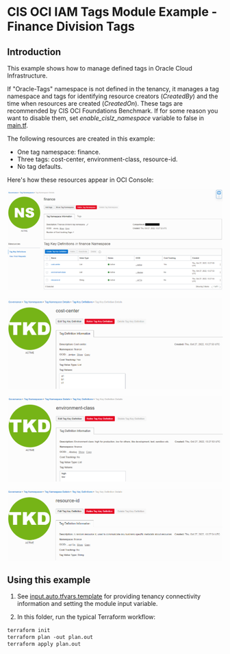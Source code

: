# CIS OCI IAM Tags Module Example - Finance Division Tags

## Introduction

This example shows how to manage defined tags in Oracle Cloud Infrastructure. 

If "Oracle-Tags" namespace is not defined in the tenancy, it manages a tag namespace and tags for identifying resource creators (*CreatedBy*) and the time when resources are created (*CreatedOn*). These tags are recommended by CIS OCI Foundations Benchmark. If for some reason you want to disable them, set *enable_cislz_namespace* variable to false in [main.tf](./main.tf).

The following resources are created in this example:

- One tag namespace: finance.
- Three tags: cost-center, environment-class, resource-id.
- No tag defaults.

Here's how these resources appear in OCI Console:

![Finance namespace](images/finance-tag-namespace.PNG)

![Cost center tag](images/cost-center-tag.PNG)

![Environment class tag](images/environment-class-tag.PNG)

![Resource id tag](images/resource-id-tag.PNG)

## Using this example
1. See [input.auto.tfvars.template](./input.auto.tfvars.template) for providing tenancy connectivity information and setting the module input variable. 

2. In this folder, run the typical Terraform workflow:
```
terraform init
terraform plan -out plan.out
terraform apply plan.out
```